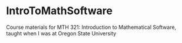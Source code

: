 # IntroToMathSoftware
Course materials for MTH 321: Introduction to Mathematical Software, taught when I was at Oregon State University
